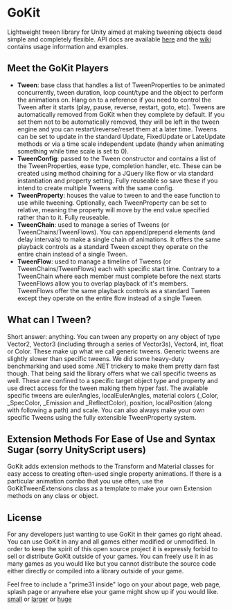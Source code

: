 GoKit
====

Lightweight tween library for Unity aimed at making tweening objects dead simple and completely flexible. API docs are available
[here](http://prime31.com/unity/docs/#goKitDoc) and the [wiki](https://github.com/prime31/GoKit/wiki) contains usage information and examples.



Meet the GoKit Players
-----

* **Tween**: base class that handles a list of TweenProperties to be animated concurrently, tween duration, loop count/type and the object to perform the animations on. Hang on to a reference if you need to control the Tween after it starts (play, pause, reverse, restart, goto, etc). Tweens are automatically removed from GoKit
when they complete by default. If you set them not to be automatically removed, they will be left in the tween engine and you can restart/reverse/reset them at a later time. Tweens can be set to update in the standard Update, FixedUpdate or LateUpdate methods or via a time scale independent update (handy when animating something while time scale is set to 0).
* **TweenConfig**: passed to the Tween constructor and contains a list of the TweenProperties, ease type, completion handler, etc. These can be created using method chaining for a JQuery like flow or via standard instantiation and property setting. Fully reuseable so save these if you intend to create multiple Tweens with the same config.
* **TweenProperty**: houses the value to tween to and the ease function to use while tweening. Optionally, each TweenProperty can be set to relative, meaning
the property will move by the end value specified rather than to it. Fully reuseable.
* **TweenChain**: used to manage a series of Tweens (or TweenChains/TweenFlows). You can append/prepend elements (and delay intervals) to make a single chain of animations. It offers the same playback controls as a standard Tween except they operate on the entire chain instead of a single Tween.
* **TweenFlow**: used to manage a timeline of Tweens (or TweenChains/TweenFlows) each with specific start time. Contrary to a TweenChain where each member
must complete before the next starts TweenFlows allow you to overlap playback of it's members. TweenFlows offer the same playback controls as a standard Tween except they operate on the entire flow instead of a single Tween.


What can I Tween?
-----

Short answer: anything. You can tween any property on any object of type Vector2, Vector3 (including through a series of Vector3s), Vector4, int, float or Color. These make up what we call generic tweens. Generic tweens are slightly slower than specific tweens. We did some heavy-duty benchmarking and used some .NET trickery to make them pretty darn fast though. That being said the library offers what we call specific tweens as well. These are confined to a specific target object type and property and use direct access for the tween making them hyper fast. The available specific tweens are eulerAngles, localEulerAngles, material colors (_Color, _SpecColor, _Emission and _ReflectColor), position, localPosition (along with following a path) and scale. You can also always make your own specific Tweens using the fully extensible TweenProperty system.


Extension Methods For Ease of Use and Syntax Sugar (sorry UnityScript users)
----

GoKit adds extension methods to the Transform and Material classes for easy access to creating often-used single property animations. If there is a particular
animation combo that you use often, use the GoKitTweenExtensions class as a template to make your own Extension methods on any class or object.


License
----
For any developers just wanting to use GoKit in their games go right ahead.  You can use GoKit in any and all games either modified or unmodified.  In order to keep the spirit of this open source project it is expressly forbid to sell or distribute GoKit outside of your games. You can freely use it in as many games as you would like but you cannot distribute the source code either directly or compiled into a library outside of your game.

Feel free to include a "prime31 inside" logo on your about page, web page, splash page or anywhere else your game might show up if you would like.  
[small](http://prime31.com/assets/images/prime31InsideSmall.png) or 
[larger](http://prime31.com/assets/images/prime31Inside.png) or
[huge](http://prime31.com/assets/images/prime31InsideHuge.png)
